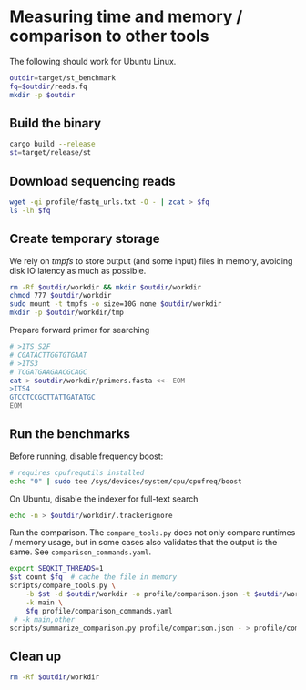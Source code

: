 # Measuring time and memory / comparison to other tools

The following should work for Ubuntu Linux.

```bash
outdir=target/st_benchmark
fq=$outdir/reads.fq
mkdir -p $outdir
```

## Build the binary

```bash
cargo build --release
st=target/release/st
```

<!-- 

OR PGO

```bash
cores=4
target=x86_64-unknown-linux-gnu
st=target/$target/release/st
cargo pgo build -- -j $cores --target=$target
scripts/compare_tools.py -b $st -k main -d $outdir -o bench.json -t $tmp $fq scripts/perf_commands.yaml 

cargo pgo optimize
``` -->

## Download sequencing reads

<!-- ```bash
fq=big.fq

if [ ! -f $fq ]; then
    wget https://github.com/caporaso-lab/mockrobiota/archive/refs/heads/master.zip
    unzip master.zip
    echo -n > $fq
    for i in 11; do
        meta=mockrobiota-master/data/mock-$i/dataset-metadata.tsv
        cat $meta
        grep 'raw-data-url-forward-read' $meta |
            cut -f 2 -d $'\t' |
            xargs wget -O - |
            zcat |
            s sample -p 0.4 --fq \
            >> $fq
    done
    rm -Rf mockrobiota-master master.zip
fi
``` -->

```bash
wget -qi profile/fastq_urls.txt -O - | zcat > $fq
ls -lh $fq
```

## Create temporary storage

We rely on *tmpfs* to store output (and some input) files in memory,
avoiding disk IO latency as much as possible.

```bash
rm -Rf $outdir/workdir && mkdir $outdir/workdir
chmod 777 $outdir/workdir
sudo mount -t tmpfs -o size=10G none $outdir/workdir
mkdir -p $outdir/workdir/tmp
```

Prepare forward primer for searching

```bash
# >ITS_S2F
# CGATACTTGGTGTGAAT
# >ITS3
# TCGATGAAGAACGCAGC
cat > $outdir/workdir/primers.fasta <<- EOM
>ITS4
GTCCTCCGCTTATTGATATGC
EOM
```

## Run the benchmarks

Before running, disable frequency boost:

```bash
# requires cpufrequtils installed
echo "0" | sudo tee /sys/devices/system/cpu/cpufreq/boost
```

On Ubuntu, disable the indexer for full-text search

```bash
echo -n > $outdir/workdir/.trackerignore
```

Run the comparison. The `compare_tools.py` does not only compare runtimes / memory usage,
but in some cases also validates that the output is the same.
See `comparison_commands.yaml`.

```bash
export SEQKIT_THREADS=1
$st count $fq  # cache the file in memory
scripts/compare_tools.py \
    -b $st -d $outdir/workdir -o profile/comparison.json -t $outdir/workdir/tmp \
    -k main \
    $fq profile/comparison_commands.yaml 
 # -k main,other
scripts/summarize_comparison.py profile/comparison.json - > profile/comparison.md
```

## Clean up

```bash
rm -Rf $outdir/workdir
```
